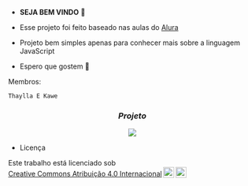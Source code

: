  - **SEJA BEM VINDO** 💜

- Esse projeto foi feito baseado nas aulas do [Alura](https://www.alura.com.br)
- Projeto bem simples apenas para conhecer mais sobre a linguagem JavaScript
- Espero que gostem 💜

Membros:
  ```
Thaylla E Kawe
  ```
<h3 align="center"><i>Projeto</i></h3>
<p align="center">
<img src="https://github.com/zwhitezinn1/RecomendadorDeFilmes-por-Kawe-e-Thaylla/blob/main/CaptureProject.PNG"/>
</p>

- Licença
<p xmlns:cc="http://creativecommons.org/ns#" >Este trabalho está licenciado sob <a href="https://creativecommons.org/licenses/by/4.0/?ref=chooser-v1" target="_blank" rel="license noopener noreferrer" style="display:inline-block;">Creative Commons Atribuição 4.0 Internacional<img style="height:22px!important;margin-left:3px;vertical-align:text-bottom;" src="https://mirrors.creativecommons.org/presskit/icons/cc.svg?ref=chooser-v1" alt=""><img style="height:22px!important;margin-left:3px;vertical-align:text-bottom;" src="https://mirrors.creativecommons.org/presskit/icons/by.svg?ref=chooser-v1" alt=""></a></p>
